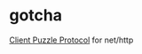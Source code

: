# gotcha

[Client Puzzle Protocol](https://en.wikipedia.org/wiki/Client_Puzzle_Protocol) for net/http
